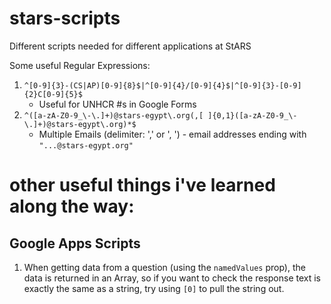 # stars-scripts
Different scripts needed for different applications at StARS

Some useful Regular Expressions:
1) `^[0-9]{3}-(CS|AP)[0-9]{8}$|^[0-9]{4}/[0-9]{4}$|^[0-9]{3}-[0-9]{2}C[0-9]{5}$`
   - Useful for UNHCR #s in Google Forms
2)	`^([a-zA-Z0-9_\-\.]+)@stars-egypt\.org(,[ ]{0,1}([a-zA-Z0-9_\-\.]+)@stars-egypt\.org)*$`
    - Multiple Emails (delimiter: ',' or ', ') - email addresses ending with `"...@stars-egypt.org"`

# other useful things i've learned along the way:

## Google Apps Scripts
1. When getting data from a question (using the `namedValues` prop), the data is returned in an Array, so if you want to check the response text is exactly the same as a string, try using `[0]` to pull the string out.